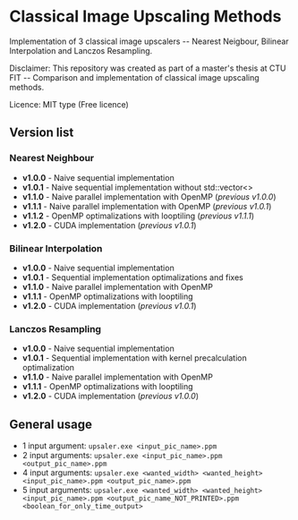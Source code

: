 # Classical Image Upscaling Methods
Implementation of 3 classical image upscalers -- Nearest Neigbour, Bilinear Interpolation and Lanczos Resampling.

Disclaimer: This repository was created as part of a master's thesis at CTU FIT -- Comparison and implementation of classical image upscaling methods.

Licence: MIT type (Free licence)

## Version list
### Nearest Neighbour
- **v1.0.0**  - Naive sequential implementation
- **v1.0.1**  - Naive sequential implementation without std::vector<>
- **v1.1.0**  - Naive parallel implementation with OpenMP (*previous v1.0.0*)
- **v1.1.1**  - Naive parallel implementation with OpenMP (*previous v1.0.1*)
- **v1.1.2**  - OpenMP optimalizations with looptiling (*previous v1.1.1*)
- **v1.2.0**  - CUDA implementation (*previous v1.0.1*)

### Bilinear Interpolation
- **v1.0.0**  - Naive sequential implementation
- **v1.0.1**  - Sequential implementation optimalizations and fixes
- **v1.1.0**  - Naive parallel implementation with OpenMP
- **v1.1.1**  - OpenMP optimalizations with looptiling
- **v1.2.0**  - CUDA implementation (*previous v1.0.1*)

### Lanczos Resampling
- **v1.0.0**  - Naive sequential implementation
- **v1.0.1**  - Sequential implementation with kernel precalculation optimalization
- **v1.1.0**  - Naive parallel implementation with OpenMP
- **v1.1.1**  - OpenMP optimalizations with looptiling
- **v1.2.0**  - CUDA implementation (*previous v1.0.0*)


## General usage
- 1 input argument: `upsaler.exe <input_pic_name>.ppm`
- 2 input arguments: `upsaler.exe <input_pic_name>.ppm <output_pic_name>.ppm`
- 4 input arguments: `upsaler.exe <wanted_width> <wanted_height> <input_pic_name>.ppm <output_pic_name>.ppm`
- 5 input arguments: `upsaler.exe <wanted_width> <wanted_height> <input_pic_name>.ppm <output_pic_name_NOT_PRINTED>.ppm <boolean_for_only_time_output>`
